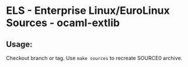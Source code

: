 # ELS - Enterprise Linux/EuroLinux Sources - ocaml-extlib
 
## Usage:
  Checkout branch or tag. Use `make sources` to recreate  SOURCE0 archive.
